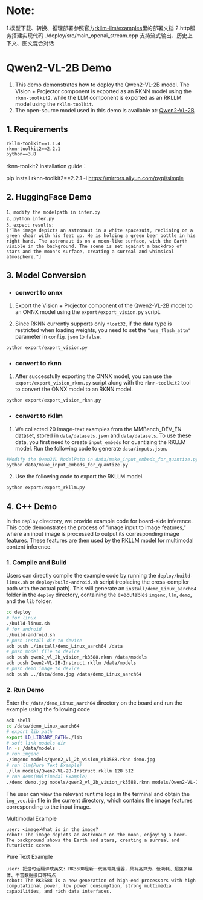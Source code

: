 # Note:
1.模型下载、转换、推理部署参照官方[rkllm-llm/examples](https://github.com/airockchip/rknn-llm/tree/main/examples/Qwen2-VL-2B_Demo)里的部署文档
2.http服务搭建实现代码 ./deploy/src/main_openai_stream.cpp 支持流式输出、历史上下文、图文混合对话



# Qwen2-VL-2B Demo
1. This demo demonstrates how to deploy the Qwen2-VL-2B model. The Vision + Projector component is exported as an RKNN model using the `rknn-toolkit2`, while the LLM component is exported as an RKLLM model using the `rkllm-toolkit`.
2. The open-source model used in this demo is available at: [Qwen2-VL-2B](https://huggingface.co/Qwen/Qwen2-VL-2B-Instruct)

## 1. Requirements
```
rkllm-toolkit==1.1.4
rknn-toolkit2==2.2.1
python==3.8
```

rknn-toolkit2 installation guide：

pip install rknn-toolkit2==2.2.1 -i https://mirrors.aliyun.com/pypi/simple

## 2. HuggingFace Demo

```
1、modify the modelpath in infer.py
2、python infer.py
3、expect results:
["The image depicts an astronaut in a white spacesuit, reclining on a green chair with his feet up. He is holding a green beer bottle in his right hand. The astronaut is on a moon-like surface, with the Earth visible in the background. The scene is set against a backdrop of stars and the moon's surface, creating a surreal and whimsical atmosphere."]
```

## 3. Model Conversion
- ### convert to onnx

1. Export the Vision + Projector component of the Qwen2-VL-2B model to an ONNX model using the `export/export_vision.py` script.

2. Since RKNN currently supports only `float32`, if the data type is restricted when loading weights, you need to set the `"use_flash_attn"` parameter in `config.json` to `false`.

```bash
python export/export_vision.py
```

- ### convert to rknn

1. After successfully exporting the ONNX model, you can use the `export/export_vision_rknn.py` script along with the `rknn-toolkit2` tool to convert the ONNX model to an RKNN model.

```bash
python export/export_vision_rknn.py
```

- ### convert to rkllm

1. We collected 20 image-text examples from the MMBench_DEV_EN dataset, stored in `data/datasets.json` and `data/datasets`. To use these data, you first need to create `input_embeds` for quantizing the RKLLM model. Run the following code to generate `data/inputs.json`.

```bash
#Modify the Qwen2VL ModelPath in data/make_input_embeds_for_quantize.py, and then
python data/make_input_embeds_for_quantize.py
```

2. Use the following code to export the RKLLM model.

```bash
python export/export_rkllm.py
```

## 4. C++ Demo
In the `deploy` directory, we provide example code for board-side inference. This code demonstrates the process of "image input to image features," where an input image is processed to output its corresponding image features. These features are then used by the RKLLM model for multimodal content inference.

### 1. Compile and Build
Users can directly compile the example code by running the `deploy/build-linux.sh` or `deploy/build-android.sh` script (replacing the cross-compiler path with the actual path). This will generate an `install/demo_Linux_aarch64` folder in the `deploy` directory, containing the executables `imgenc`, `llm`, `demo`, and the `lib` folder.

```bash
cd deploy
# for linux
./build-linux.sh
# for android
./build-android.sh
# push install dir to device
adb push ./install/demo_Linux_aarch64 /data
# push model file to device
adb push qwen2_vl_2b_vision_rk3588.rknn /data/models
adb push Qwen2-VL-2B-Instruct.rkllm /data/models
# push demo image to device
adb push ../data/demo.jpg /data/demo_Linux_aarch64
```

### 2. Run Demo
Enter the `/data/demo_Linux_aarch64` directory on the board and run the example using the following code

```bash
adb shell
cd /data/demo_Linux_aarch64
# export lib path
export LD_LIBRARY_PATH=./lib
# soft link models dir
ln -s /data/models .
# run imgenc
./imgenc models/qwen2_vl_2b_vision_rk3588.rknn demo.jpg
# run llm(Pure Text Example)
./llm models/Qwen2-VL-2B-Instruct.rkllm 128 512
# run demo(Multimodal Example)
./demo demo.jpg models/qwen2_vl_2b_vision_rk3588.rknn models/Qwen2-VL-2B-Instruct.rkllm 128 512
```

The user can view the relevant runtime logs in the terminal and obtain the `img_vec.bin` file in the current directory, which contains the image features corresponding to the input image.

Multimodal Example

```
user: <image>What is in the image?
robot: The image depicts an astronaut on the moon, enjoying a beer. The background shows the Earth and stars, creating a surreal and futuristic scene.
```

Pure Text Example
```
user: 把这句话翻译成英文: RK3588是新一代高端处理器，具有高算力、低功耗、超强多媒体、丰富数据接口等特点
robot: The RK3588 is a new generation of high-end processors with high computational power, low power consumption, strong multimedia capabilities, and rich data interfaces.
```